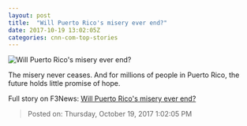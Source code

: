 ```yaml
---
layout: post
title:  "Will Puerto Rico's misery ever end?"
date: 2017-10-19 13:02:05Z
categories: cnn-com-top-stories
---
```


![Will Puerto Rico's misery ever end?](http://cdn.cnn.com/cnnnext/dam/assets/171018153231-09-puerto-rico-4-weeks-super-tease.jpg)

The misery never ceases. And for millions of people in Puerto Rico, the future holds little promise of hope.


Full story on F3News: [Will Puerto Rico's misery ever end?](http://www.f3nws.com/n/WEWRWF)

> Posted on: Thursday, October 19, 2017 1:02:05 PM
